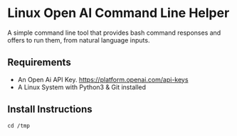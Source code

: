 # Linux Open AI Command Line Helper
A simple command line tool that provides bash command responses and offers to run them, from natural language inputs.

## Requirements

 - An Open Ai API Key. https://platform.openai.com/api-keys
 - A Linux System with Python3 & Git installed

## Install Instructions

```
cd /tmp
